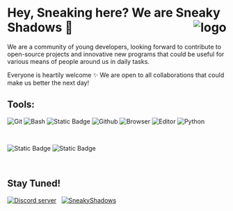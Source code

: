 # Hey, Sneaking here? We are Sneaky Shadows 👀  <img alt="logo" src="https://github.com/SneakyShadows/.github/assets/92221630/50774f3d-165a-45f5-bddf-8f3805347ad6" align="right"/>
<!--


**Here are some ideas to get you started:**

🙋‍♀️ A short introduction - what is your organization all about?
🌈 Contribution guidelines - how can the community get involved?
👩‍💻 Useful resources - where can the community find your docs? Is there anything else the community should know?
🍿 Fun facts - what does your team eat for breakfast?
🧙 Remember, you can do mighty things with the power of [Markdown](https://docs.github.com/github/writing-on-github/getting-started-with-writing-and-formatting-on-github/basic-writing-and-formatting-syntax)
-->
We are a community of young developers, looking forward to contribute to open-source projects and innovative new programs that could be useful for various means of people around us in daily tasks.

Everyone is heartily welcome ✨  We are open to all collaborations that could make us better the next day! 

## Tools: 
![Git](https://img.shields.io/badge/GIT-E44C30?style=for-the-badge&logo=git&logoColor=white) ![Bash](https://img.shields.io/badge/Bash-000000?style=for-the-badge&logo=GNU%20Bash&logoColor=white) ![Static Badge](https://img.shields.io/badge/Shell-000000?style=for-the-badge&logo=powershell) ![Github](https://img.shields.io/badge/GitHub-100000?style=for-the-badge&logo=github&logoColor=white) 
![Browser](https://img.shields.io/badge/MS--Edge-0078D7?style=for-the-badge&logo=Microsoft-edge&logoColor=white)	![Editor](https://img.shields.io/badge/Visual_Studio_Code-0078D4?style=for-the-badge&logo=visual%20studio%20code&logoColor=white) 
![Python](https://img.shields.io/badge/Python-14354C?style=for-the-badge&logo=python&logoColor=white) 

<br/>

![Static Badge](https://img.shields.io/badge/School%20Projects-0a00a0?style=for-the-badge&logo=python&label=Currently%20on&labelColor=000)
![Static Badge](https://img.shields.io/badge/Twilio-0ffff0?style=for-the-badge&logo=twilio&label=api&labelColor=000&color=ff0ff0)

<br/>

## Stay Tuned!

[<img src="https://img.shields.io/badge/Discord-server?logo=discord&label=Join%20Us!&labelColor=black&link=https%3A%2F%2Fdiscord.gg%2Ft98xrAbhHJ" alt="Discord server"/>](https://discord.gg/t98xrAbhHJ) &nbsp;
[<img src="https://img.shields.io/badge/GitHub-SneakyShadows-black?logo=github" alt="SneakyShadows">](https://github.com/SneakyShadows)
